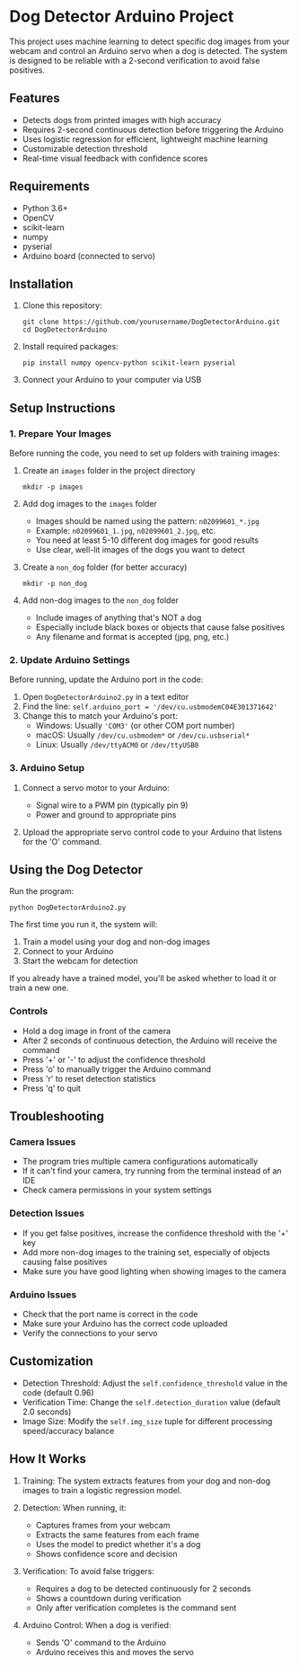 # Dog Detector Arduino Project

This project uses machine learning to detect specific dog images from your webcam and control an Arduino servo when a dog is detected. The system is designed to be reliable with a 2-second verification to avoid false positives.

## Features

- Detects dogs from printed images with high accuracy
- Requires 2-second continuous detection before triggering the Arduino
- Uses logistic regression for efficient, lightweight machine learning
- Customizable detection threshold
- Real-time visual feedback with confidence scores

## Requirements

- Python 3.6+
- OpenCV
- scikit-learn
- numpy
- pyserial
- Arduino board (connected to servo)

## Installation

1. Clone this repository:
   ```
   git clone https://github.com/yourusername/DogDetectorArduino.git
   cd DogDetectorArduino
   ```

2. Install required packages:
   ```
   pip install numpy opencv-python scikit-learn pyserial
   ```

3. Connect your Arduino to your computer via USB

## Setup Instructions

### 1. Prepare Your Images

Before running the code, you need to set up folders with training images:

1. Create an `images` folder in the project directory
   ```
   mkdir -p images
   ```

2. Add dog images to the `images` folder
   - Images should be named using the pattern: `n02099601_*.jpg`
   - Example: `n02099601_1.jpg`, `n02099601_2.jpg`, etc.
   - You need at least 5-10 different dog images for good results
   - Use clear, well-lit images of the dogs you want to detect

3. Create a `non_dog` folder (for better accuracy)
   ```
   mkdir -p non_dog
   ```

4. Add non-dog images to the `non_dog` folder
   - Include images of anything that's NOT a dog
   - Especially include black boxes or objects that cause false positives
   - Any filename and format is accepted (jpg, png, etc.)

### 2. Update Arduino Settings

Before running, update the Arduino port in the code:

1. Open `DogDetectorArduino2.py` in a text editor
2. Find the line: `self.arduino_port = '/dev/cu.usbmodemC04E301371642'`
3. Change this to match your Arduino's port:
   - Windows: Usually `'COM3'` (or other COM port number)
   - macOS: Usually `/dev/cu.usbmodem*` or `/dev/cu.usbserial*`
   - Linux: Usually `/dev/ttyACM0` or `/dev/ttyUSB0`

### 3. Arduino Setup

1. Connect a servo motor to your Arduino:
   - Signal wire to a PWM pin (typically pin 9)
   - Power and ground to appropriate pins

2. Upload the appropriate servo control code to your Arduino that listens for the 'O' command.

## Using the Dog Detector

Run the program:
```
python DogDetectorArduino2.py
```

The first time you run it, the system will:
1. Train a model using your dog and non-dog images
2. Connect to your Arduino
3. Start the webcam for detection

If you already have a trained model, you'll be asked whether to load it or train a new one.

### Controls

- Hold a dog image in front of the camera
- After 2 seconds of continuous detection, the Arduino will receive the command
- Press '+' or '-' to adjust the confidence threshold
- Press 'o' to manually trigger the Arduino command
- Press 'r' to reset detection statistics
- Press 'q' to quit

## Troubleshooting

### Camera Issues
- The program tries multiple camera configurations automatically
- If it can't find your camera, try running from the terminal instead of an IDE
- Check camera permissions in your system settings

### Detection Issues
- If you get false positives, increase the confidence threshold with the '+' key
- Add more non-dog images to the training set, especially of objects causing false positives
- Make sure you have good lighting when showing images to the camera

### Arduino Issues
- Check that the port name is correct in the code
- Make sure your Arduino has the correct code uploaded
- Verify the connections to your servo

## Customization

- Detection Threshold: Adjust the `self.confidence_threshold` value in the code (default 0.96)
- Verification Time: Change the `self.detection_duration` value (default 2.0 seconds)
- Image Size: Modify the `self.img_size` tuple for different processing speed/accuracy balance

## How It Works

1. Training: The system extracts features from your dog and non-dog images to train a logistic regression model.

2. Detection: When running, it:
   - Captures frames from your webcam
   - Extracts the same features from each frame
   - Uses the model to predict whether it's a dog
   - Shows confidence score and decision

3. Verification: To avoid false triggers:
   - Requires a dog to be detected continuously for 2 seconds
   - Shows a countdown during verification
   - Only after verification completes is the command sent

4. Arduino Control: When a dog is verified:
   - Sends 'O' command to the Arduino
   - Arduino receives this and moves the servo
